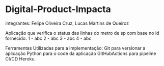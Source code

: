 # Digital-Product-Impacta

integrantes: Felipe Oliveira Cruz, Lucas Martins de Queiroz

Aplicação que verifica o status das linhas do metro de sp com base no id fornecido.
1 - abc
2 - abc
3 - abc
4 - abc

Ferramentas Utilizadas para a implementação:
Git para versionar a aplicação
Python para o code da aplicação
GitHubActions para pipeline CI/CD
Heroku.
